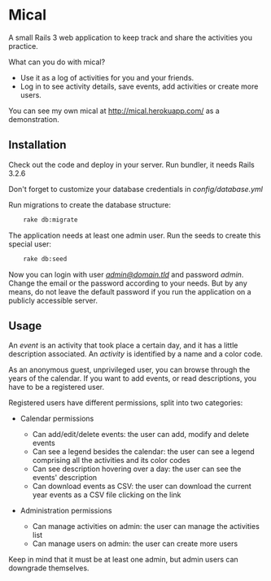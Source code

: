 # Mical

A small Rails 3 web application to keep track and share the activities you practice.

What can you do with mical?
- Use it as a log of activities for you and your friends.
- Log in to see activity details, save events, add activities or create more users.

You can see my own mical at http://mical.herokuapp.com/ as a demonstration.

## Installation

Check out the code and deploy in your server. Run bundler, it needs Rails 3.2.6

Don't forget to customize your database credentials in *config/database.yml*

Run migrations to create the database structure:
```bash
    rake db:migrate
```

The application needs at least one admin user. Run the seeds to create this special user:
```bash
    rake db:seed
```

Now you can login with user *admin@domain.tld* and password *admin*. Change the email or the password according to your needs.
But by any means, do not leave the default password if you run the application on a publicly accessible server.

## Usage

An *event* is an activity that took place a certain day, and it has a little description associated.
An *activity* is identified by a name and a color code.

As an anonymous guest, unprivileged user, you can browse through the years of the calendar.
If you want to add events, or read descriptions, you have to be a registered user.


Registered users have different permissions, split into two categories:
- Calendar permissions
    - Can add/edit/delete events: the user can add, modify and delete events
    - Can see a legend besides the calendar: the user can see a legend comprising all the activities and its color codes
    - Can see description hovering over a day: the user can see the events' description
    - Can download events as CSV: the user can download the current year events as a CSV file clicking on the link

- Administration permissions
    - Can manage activities on admin: the user can manage the activities list
    - Can manage users on admin: the user can create more users

Keep in mind that it must be at least one admin, but admin users can downgrade themselves.

